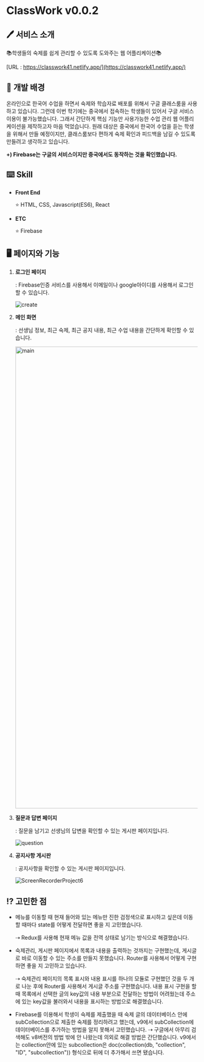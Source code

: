 # ClassWork v0.0.2

## 🖊 서비스 소개

📚학생들의 숙제를 쉽게 관리할 수 있도록 도와주는 웹 어플리케이션📚

[URL : https://classwork41.netlify.app/](https://classwork41.netlify.app/)

## 📃 개발 배경

온라인으로 한국어 수업을 하면서 숙제와 학습자료 배포를 위해서 구글 클래스룸을 사용하고 있습니다. 그런데 이번 학기에는 중국에서 접속하는 학생들이 있어서 구글 서비스 이용이 불가능했습니다. 그래서 간단하게 핵심 기능만 사용가능한 수업 관리 웹 어플리케이션을 제작하고자 마음 먹었습니다. 원래 대상은 중국에서 한국어 수업을 듣는 학생을 위해서 만들 예정이지만, 클래스룸보다 편하게 숙제 확인과 피드백을 남길 수 있도록 만들려고 생각하고 있습니다.

**+) Firebase는 구글의 서비스이지만 중국에서도 동작하는 것을 확인했습니다.**

## ⌨️ Skill

- **Front End**

  ⭐️ HTML, CSS, Javascript(ES6), React

- **ETC**

  ⭐️ Firebase

## 🖥 페이지와 기능

1. **로그인 페이지**

   : Firebase인증 서비스를 사용해서 이메일이나 google아이디를 사용해서 로그인할 수 있습니다.

   ![create](https://user-images.githubusercontent.com/90027202/149802692-a09c2945-2ee4-49af-b3ce-d0f220cf4fbf.gif)

2. **메인 화면**

   : 선생님 정보, 최근 숙제, 최근 공지 내용, 최근 수업 내용을 간단하게 확인할 수 있습니다.

   <img width="1215" alt="main" src="https://user-images.githubusercontent.com/90027202/149802817-dfcd65a1-0289-4100-aa5d-73a350750be8.png">

3. **질문과 답변 페이지**

   : 질문을 남기고 선생님의 답변을 확인할 수 있는 게시판 페이지입니다.

   ![question](https://user-images.githubusercontent.com/90027202/149803207-b4190747-92aa-4021-94e7-c71f8d9af4aa.gif)

4. **공지사항 게시판**

   : 공지사항을 확인할 수 있는 게시판 페이지입니다.

   ![ScreenRecorderProject6](https://user-images.githubusercontent.com/90027202/149803481-c123e3c2-8eb7-413c-8660-69f25a36a064.gif)

## ⁉️ 고민한 점

- 메뉴를 이동할 때 현재 들어와 있는 메뉴만 진한 검정색으로 표시하고 싶은데 이동할 때마다 state를 어떻게 전달하면 좋을 지 고민했습니다.

  ⇢ Redux를 사용해 현재 메뉴 값을 전역 상태로 남기는 방식으로 해결했습니다. 

- 숙제관리, 게시판 페이지에서 목록과 내용을 출력하는 것까지는 구현했는데, 게시글로 바로 이동할 수 있는 주소를 만들지 못했습니다. Router를 사용해서 어떻게 구현하면 좋을 지 고민하고 있습니다.

  ⇢ 숙제관리 페이지의 목록 표시와 내용 표시를 하나의 모듈로 구현했던 것을 두 개로 나눈 후에 Router를 사용해서 게시글 주소를 구현했습니다. 내용 표시 구현을 할 때 목록에서 선택한 글의 key값의 내용 부분으로 전달하는 방법이 어려웠는데 주소에 있는 key값을 불러와서 내용을 표시하는 방법으로 해결했습니다.

- Firebase를 이용해서 학생이 숙제를 제출했을 때 숙제 글의 데이터베이스 안에 subCollection으로 제출한 숙제를 정리하려고 했는데, v9에서 subCollection에 데이터베이스를 추가하는 방법을 알지 못해서 고민했습니다.
  ⇢ 구글에서 아무리 검색해도 v8버전의 방법 밖에 안 나왔는데 의외로 해결 방법은 간단했습니다. v9에서는 collection안에 있는 subcollection은 doc(collection(db, "collection", "ID", "subcollection")) 형식으로 뒤에 더 추가해서 쓰면 됐습니다.
